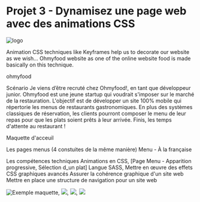 # Projet 3 - Dynamisez une page web avec des animations CSS

![logo](https://github.com/Av-code80/P3_AAGhasemian_OC/blob/main/images/ohmyfood.png)

Animation CSS techniques like Keyframes help us to decorate our website as we wish...
Ohmyfood website as one of the online website food is made basically on this technique.

ohmyfood

Scénario
Je viens d’être recruté chez Ohmyfood!, en tant que développeur junior.
Ohmyfood est une jeune startup qui voudrait s'imposer sur le marché de la restauration.
L'objectif est de développer un site 100% mobile qui répertorie les menus de restaurants gastronomiques. En plus des systèmes classiques de réservation, les clients pourront composer le menu de leur repas pour que les plats soient prêts à leur arrivée.
Finis, les temps d'attente au restaurant !

Maquette d'acceuil [](https://github.com/Av-code80/P3_AAGhasemian_OC/blob/main/images/Accueil.png)

Les pages menus (4 constuites de la même manière)
Menu - À la française

Les compétences techniques
Animations en CSS, [Page Menu - Apparition progressive, Sélection d_un plat]
Langue SASS,
Mettre en œuvre des effets CSS graphiques avancés
Assurer la cohérence graphique d'un site web
Mettre en place une structure de navigation pour un site web


![Exemple maquette](https://github.com/Av-code80/P3_AAGhasemian_OC/blob/main/images/Menu%20-%20La%20palette%20du%20go%C3%BBt.png), ![](https://github.com/Av-code80/P3_AAGhasemian_OC/blob/main/images/Menu%20-%20La%20note%20enchant%C3%A9e.png), ![](https://github.com/Av-code80/P3_AAGhasemian_OC/blob/main/images/Menu%20-%20Le%20d%C3%A9lice%20des%20sens.png), ![](https://github.com/Av-code80/P3_AAGhasemian_OC/blob/main/images/Menu%20-%20%C3%80%20la%20fran%C3%A7aise.png)

